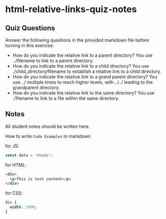 # html-relative-links-quiz-notes

## Quiz Questions

Answer the following questions in the provided markdown file before turning in this exercise:

- How do you indicate the relative link to a parent directory?
  You use ../filename to link to a parent directory.
- How do you indicate the relative link to a child directory?
  You use ./child_directory/filename to establish a relative link to a child directory.
- How do you indicate the relative link to a grand parent directory?
  You use ../ multiple times to reach higher levels, with ../../ leading to the grandparent directory.
- How do you indicate the relative link to the same directory?
  You use ./filename to link to a file within the same directory.

## Notes

All student notes should be written here.

How to write `Code Examples` in markdown

for JS:

```javascript
const data = 'Howdy';
```

for HTML:

```html
<div>
  <p>This is text content</p>
</div>
```

for CSS:

```css
div {
  width: 100%;
}
```
